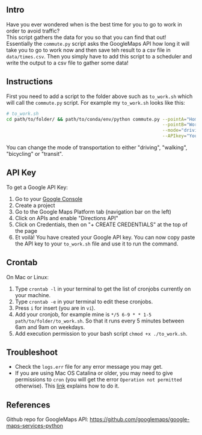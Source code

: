 ## Intro
Have you ever wondered when is the best time for you to go to work in order to avoid traffic?  
This script gathers the data for you so that you can find that out!  
Essentially the `commute.py` script asks the GoogleMaps API how long it will take you to go to work now and then save teh result to a csv file in `data/times.csv`. Then you simply have to add this script to a scheduler and write the output to a csv file to gather some data!


## Instructions
First you need to add a script to the folder above such as `to_work.sh` which will call the `commute.py` script.
For example my `to_work.sh` looks like this:

```bash
# to_work.sh
cd path/to/folder/ && path/to/conda/env/python commute.py --pointA="Home address" \
                                                          --pointB="Work address" \
                                                          --mode="driving" \
                                                          --APIkey="Your-API-KEY" 2> logs/logs.err
```

You can change the mode of transportation to either "driving", "walking", "bicycling" or "transit".

## API Key
To get a Google API Key:
1. Go to your [Google Console](https://console.cloud.google.com/)
2. Create a project
3. Go to the Google Maps Platform tab (navigation bar on the left)
4. Click on APIs and enable "Directions API"
5. Click on Credentials, then on "+ CREATE CREDENTIALS" at the top of the page
6. Et voilà! You have created your Google API key. You can now copy paste the API key to your `to_work.sh` file and use it to run the command.


## Crontab
On Mac or Linux:
1. Type `crontab -l` in your terminal to get the list of cronjobs currently on your machine.
2. Type `crontab -e` in your terminal to edit these cronjobs.
3. Press `i` for insert (you are in `vi`).
4. Add your cronjob, for example mine is `*/5 6-9 * * 1-5 path/to/folder/to_work.sh`.
So that it runs every 5 minutes between 6am and 9am on weekdays.
5. Add execution permission to your bash script `chmod +x ./to_work.sh`.

## Troubleshoot
- Check the `logs.err` file for any error message you may get.
- If you are using Mac OS Catalina or older, you may need to give permissions to `cron` (you will get the error `Operation not permitted` otherwise). This [link](https://blog.bejarano.io/fixing-cron-jobs-in-mojave/) explains how to do it.

## References
Github repo for GoogleMaps API: https://github.com/googlemaps/google-maps-services-python